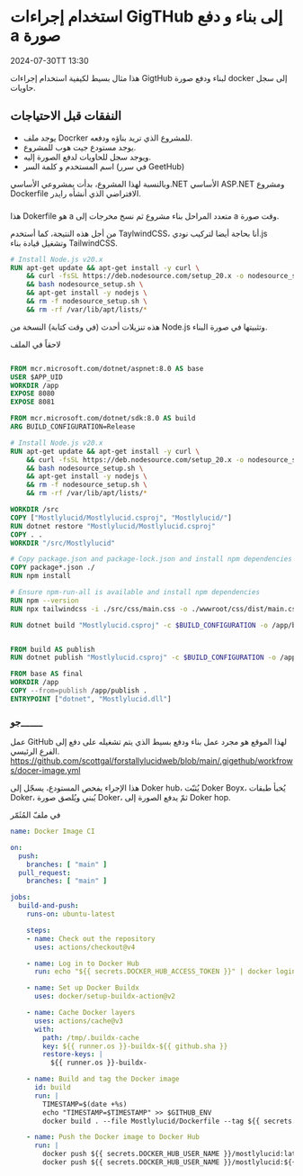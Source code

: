 # استخدام إجراءات GigTHub إلى بناء و دفع a صورة

<datetime class="hidden">2024-07-30TT 13:30</datetime>

هذا مثال بسيط لكيفية استخدام إجراءات GigtHub لبناء ودفع صورة docker إلى سجل حاويات.

## النفقات قبل الاحتياجات

- يوجد ملف Docrker للمشروع الذي تريد بناؤه ودفعه.
- يوجد مستودع جيت هوب للمشروع.
- ويوجد سجل للحاويات لدفع الصورة إليه.
- اسم المستخدم و كلمة السر (في سرر GeetHub)

وبالنسبة لهذا المشروع، بدأت بمشروعي الأساسي.NET الأساسي ASP.NET ومشروع Dockerfile الافتراضي الذي أنشأه رايدر.

### 

هذا Dokerfile هو a متعدد المراحل بناء مشروع ثم نسخ مخرجات إلى a وقت صورة.

من أجل هذه النتيجة، كما أستخدم TaylwindCSS، أنا بحاجة أيضا لتركيب نودي.js وتشغيل قيادة بناء TailwindCSS.

```dockerfile
# Install Node.js v20.x
RUN apt-get update && apt-get install -y curl \
    && curl -fsSL https://deb.nodesource.com/setup_20.x -o nodesource_setup.sh \
    && bash nodesource_setup.sh \
    && apt-get install -y nodejs \
    && rm -f nodesource_setup.sh \
    && rm -rf /var/lib/apt/lists/*
```

هذه تنزيلات أحدث (في وقت كتابة) النسخة من Node.js وتثبيتها في صورة البناء.

لاحقاً في الملف

```dockerfile

FROM mcr.microsoft.com/dotnet/aspnet:8.0 AS base
USER $APP_UID
WORKDIR /app
EXPOSE 8080
EXPOSE 8081

FROM mcr.microsoft.com/dotnet/sdk:8.0 AS build
ARG BUILD_CONFIGURATION=Release

# Install Node.js v20.x
RUN apt-get update && apt-get install -y curl \
    && curl -fsSL https://deb.nodesource.com/setup_20.x -o nodesource_setup.sh \
    && bash nodesource_setup.sh \
    && apt-get install -y nodejs \
    && rm -f nodesource_setup.sh \
    && rm -rf /var/lib/apt/lists/*

WORKDIR /src
COPY ["Mostlylucid/Mostlylucid.csproj", "Mostlylucid/"]
RUN dotnet restore "Mostlylucid/Mostlylucid.csproj"
COPY . .
WORKDIR "/src/Mostlylucid"

# Copy package.json and package-lock.json and install npm dependencies
COPY package*.json ./
RUN npm install

# Ensure npm-run-all is available and install npm dependencies
RUN npm --version
RUN npx tailwindcss -i ./src/css/main.css -o ./wwwroot/css/dist/main.css

RUN dotnet build "Mostlylucid.csproj" -c $BUILD_CONFIGURATION -o /app/build


FROM build AS publish
RUN dotnet publish "Mostlylucid.csproj" -c $BUILD_CONFIGURATION -o /app/publish /p:UseAppHost=false

FROM base AS final
WORKDIR /app
COPY --from=publish /app/publish .
ENTRYPOINT ["dotnet", "Mostlylucid.dll"]
```

### جو_____

عمل GitHub لهذا الموقع هو مجرد عمل بناء ودفع بسيط الذي يتم تشغيله على دفع إلى الفرع الرئيسي.
https://github.com/scottgal/forstallylucidweb/blob/main/.gigethub/workfrows/docer-image.yml

هذا الإجراء يفحص المستودع، يسجّل إلى Doker hub، يُثبّت Doker Boyx، يُخبأ طبقات Doker، يُبني ويُلصق صورة Doker، ثمّ يدفع الصورة إلى Doker hop.

في ملفّ المُثَمّر

```yaml
name: Docker Image CI

on:
  push:
    branches: [ "main" ]
  pull_request:
    branches: [ "main" ]

jobs:
  build-and-push:
    runs-on: ubuntu-latest

    steps:
    - name: Check out the repository
      uses: actions/checkout@v4

    - name: Log in to Docker Hub
      run: echo "${{ secrets.DOCKER_HUB_ACCESS_TOKEN }}" | docker login -u "${{ secrets.DOCKER_HUB_USER_NAME }}" --password-stdin

    - name: Set up Docker Buildx
      uses: docker/setup-buildx-action@v2

    - name: Cache Docker layers
      uses: actions/cache@v3
      with:
        path: /tmp/.buildx-cache
        key: ${{ runner.os }}-buildx-${{ github.sha }}
        restore-keys: |
          ${{ runner.os }}-buildx-

    - name: Build and tag the Docker image
      id: build
      run: |
        TIMESTAMP=$(date +%s)
        echo "TIMESTAMP=$TIMESTAMP" >> $GITHUB_ENV
        docker build . --file Mostlylucid/Dockerfile --tag ${{ secrets.DOCKER_HUB_USER_NAME }}/mostlylucid:latest --tag ${{ secrets.DOCKER_HUB_USER_NAME }}/mostlylucid:$TIMESTAMP

    - name: Push the Docker image to Docker Hub
      run: |
        docker push ${{ secrets.DOCKER_HUB_USER_NAME }}/mostlylucid:latest
        docker push ${{ secrets.DOCKER_HUB_USER_NAME }}/mostlylucid:${{ env.TIMESTAMP }}
```

<!--category-- Docker, GitHub Actions -->
